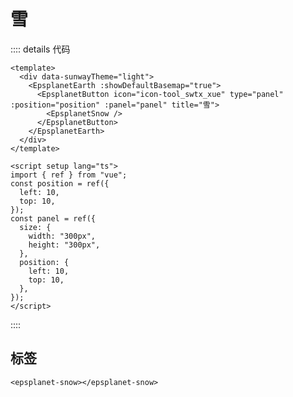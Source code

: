 #  雪

<div data-sunwayTheme='light'>
  <EpsplanetEarth :showDefaultBasemap="true" >
    <EpsplanetButton container="#earthContainer" icon="icon-tool_swtx_xue" type="panel" :position="position" :panel="panel" title='雪'>
      <EpsplanetSnow/>
    </EpsplanetButton>
  </EpsplanetEarth>
</div>

<script setup lang='ts'>
import {ref} from 'vue';
const position = ref({
  left: 10,
  top: 10
});
const panel = ref({
  size: {
    width: '300px',
    height: '300px'
  },
  position: {
    left: 10,
    top: 10
  }
});
</script>

:::: details 代码

```vue
<template>
  <div data-sunwayTheme="light">
    <EpsplanetEarth :showDefaultBasemap="true">
      <EpsplanetButton icon="icon-tool_swtx_xue" type="panel" :position="position" :panel="panel" title="雪">
        <EpsplanetSnow />
      </EpsplanetButton>
    </EpsplanetEarth>
  </div>
</template>

<script setup lang="ts">
import { ref } from "vue";
const position = ref({
  left: 10,
  top: 10,
});
const panel = ref({
  size: {
    width: "300px",
    height: "300px",
  },
  position: {
    left: 10,
    top: 10,
  },
});
</script>
```

::::

## 标签

```
<epsplanet-snow></epsplanet-snow>
```
